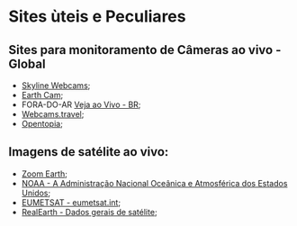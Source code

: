 # Sites ùteis e Peculiares

## Sites para monitoramento de Câmeras ao vivo - Global

- [Skyline Webcams](https://www.skylinewebcams.com/);
- [Earth Cam](https://www.earthcam.com/);
- FORA-DO-AR [Veja ao Vivo - BR](http://vejoaovivo.com.br);
- [Webcams.travel](Webcams.travel);
- [Opentopia](http://www.opentopia.com/);



## Imagens de satélite ao vivo:

- [Zoom Earth](https://zoom.earth/maps/satellite);
- [NOAA - A Administração Nacional Oceânica e Atmosférica dos Estados Unidos](https://www.nesdis.noaa.gov/imagery/interactive-maps/the-world-real-time);
- [EUMETSAT - eumetsat.int](https://view.eumetsat.int/productviewer?v=default);
- [RealEarth - Dados gerais de satélite](https://realearth.ssec.wisc.edu/);
